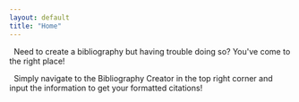 ```yaml
---
layout: default
title: "Home"
---
```

&nbsp; Need to create a bibliography but having trouble doing so? You've come to the right place!

&nbsp; Simply navigate to the Bibliography Creator in the top right corner and input the information to get your formatted citations!

